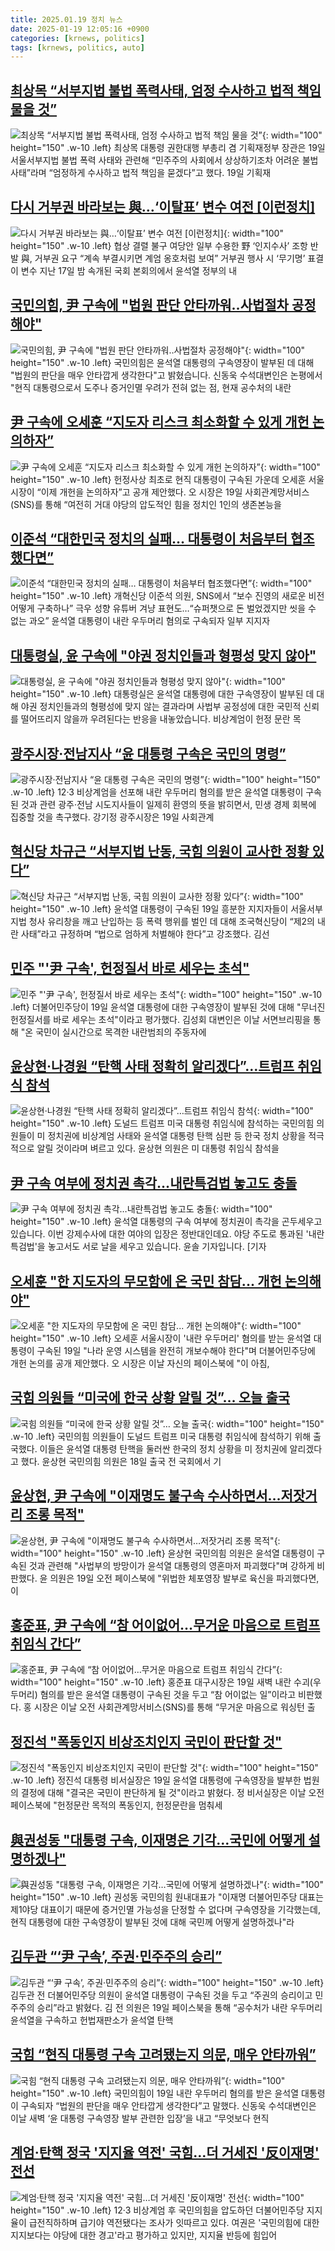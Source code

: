 ```yaml
---
title: 2025.01.19 정치 뉴스
date: 2025-01-19 12:05:16 +0900
categories: [krnews, politics]
tags: [krnews, politics, auto]
---
```

## [최상목 “서부지법 불법 폭력사태, 엄정 수사하고 법적 책임 물을 것”](https://n.news.naver.com/mnews/article/366/0001048231)

![최상목 “서부지법 불법 폭력사태, 엄정 수사하고 법적 책임 물을 것”](https://mimgnews.pstatic.net/image/origin/366/2025/01/19/1048231.jpg?type=nf220_150){: width="100" height="150" .w-10 .left}
최상목 대통령 권한대행 부총리 겸 기획재정부 장관은 19일 서울서부지법 불법 폭력 사태와 관련해 “민주주의 사회에서 상상하기조차 어려운 불법 사태”라며 “엄정하게 수사하고 법적 책임을 묻겠다”고 했다. 19일 기획재

## [다시 거부권 바라보는 與…‘이탈표’ 변수 여전 [이런정치]](https://n.news.naver.com/mnews/article/016/0002417768)

![다시 거부권 바라보는 與…‘이탈표’ 변수 여전 [이런정치]](https://mimgnews.pstatic.net/image/origin/016/2025/01/19/2417768.jpg?type=nf220_150){: width="100" height="150" .w-10 .left}
협상 결렬 불구 여당안 일부 수용한 野 ‘인지수사’ 조항 반발 與, 거부권 요구 “계속 부결시키면 계엄 옹호처럼 보여” 거부권 행사 시 ‘무기명’ 표결이 변수 지난 17일 밤 속개된 국회 본회의에서 윤석열 정부의 내

## [국민의힘, 尹 구속에 "법원 판단 안타까워‥사법절차 공정해야"](https://n.news.naver.com/mnews/article/214/0001400890)

![국민의힘, 尹 구속에 "법원 판단 안타까워‥사법절차 공정해야"](https://mimgnews.pstatic.net/image/origin/214/2025/01/19/1400890.jpg?type=nf220_150){: width="100" height="150" .w-10 .left}
국민의힘은 윤석열 대통령의 구속영장이 발부된 데 대해 "법원의 판단을 매우 안타깝게 생각한다"고 밝혔습니다. 신동욱 수석대변인은 논평에서 "현직 대통령으로서 도주나 증거인멸 우려가 전혀 없는 점, 현재 공수처의 내란

## [尹 구속에 오세훈 “지도자 리스크 최소화할 수 있게 개헌 논의하자”](https://n.news.naver.com/mnews/article/009/0005431141)

![尹 구속에 오세훈 “지도자 리스크 최소화할 수 있게 개헌 논의하자”](https://mimgnews.pstatic.net/image/origin/009/2025/01/19/5431141.jpg?type=nf220_150){: width="100" height="150" .w-10 .left}
헌정사상 최초로 현직 대통령이 구속된 가운데 오세훈 서울시장이 “이제 개헌을 논의하자”고 공개 제안했다. 오 시장은 19일 사회관계망서비스(SNS)를 통해 “여전히 거대 야당의 압도적인 힘을 정치인 1인의 생존본능을

## [이준석 “대한민국 정치의 실패… 대통령이 처음부터 협조했다면”](https://n.news.naver.com/mnews/article/022/0004003909)

![이준석 “대한민국 정치의 실패… 대통령이 처음부터 협조했다면”](https://mimgnews.pstatic.net/image/origin/022/2025/01/19/4003909.jpg?type=nf220_150){: width="100" height="150" .w-10 .left}
개혁신당 이준석 의원, SNS에서 “보수 진영의 새로운 비전 어떻게 구축하나” 극우 성향 유튜버 겨냥 표현도…“슈퍼챗으로 돈 벌었겠지만 씻을 수 없는 과오” 윤석열 대통령이 내란 우두머리 혐의로 구속되자 일부 지지자

## [대통령실, 윤 구속에 "야권 정치인들과 형평성 맞지 않아"](https://n.news.naver.com/mnews/article/055/0001224835)

![대통령실, 윤 구속에 "야권 정치인들과 형평성 맞지 않아"](https://mimgnews.pstatic.net/image/origin/055/2025/01/19/1224835.jpg?type=nf220_150){: width="100" height="150" .w-10 .left}
대통령실은 윤석열 대통령에 대한 구속영장이 발부된 데 대해 야권 정치인들과의 형평성에 맞지 않는 결과라며 사법부 공정성에 대한 국민적 신뢰를 떨어뜨리지 않을까 우려된다는 반응을 내놓았습니다. 비상계엄이 헌정 문란 목

## [광주시장·전남지사 “윤 대통령 구속은 국민의 명령”](https://n.news.naver.com/mnews/article/469/0000844778)

![광주시장·전남지사 “윤 대통령 구속은 국민의 명령”](https://mimgnews.pstatic.net/image/origin/469/2025/01/19/844778.jpg?type=nf220_150){: width="100" height="150" .w-10 .left}
12·3 비상계엄을 선포해 내란 우두머리 혐의를 받은 윤석열 대통령이 구속된 것과 관련 광주·전남 시도지사들이 일제히 환영의 뜻을 밝히면서, 민생 경제 회복에 집중할 것을 촉구했다. 강기정 광주시장은 19일 사회관계

## [혁신당 차규근 “서부지법 난동, 국힘 의원이 교사한 정황 있다”](https://n.news.naver.com/mnews/article/028/0002727330)

![혁신당 차규근 “서부지법 난동, 국힘 의원이 교사한 정황 있다”](https://mimgnews.pstatic.net/image/origin/028/2025/01/19/2727330.jpg?type=nf220_150){: width="100" height="150" .w-10 .left}
윤석열 대통령이 구속된 19일 흥분한 지지자들이 서울서부지법 청사 유리창을 깨고 난입하는 등 폭력 행위를 벌인 데 대해 조국혁신당이 “제2의 내란 사태”라고 규정하며 “법으로 엄하게 처벌해야 한다”고 강조했다. 김선

## [민주 "'尹 구속', 헌정질서 바로 세우는 초석"](https://n.news.naver.com/mnews/article/031/0000902462)

![민주 "'尹 구속', 헌정질서 바로 세우는 초석"](https://mimgnews.pstatic.net/image/origin/031/2025/01/19/902462.jpg?type=nf220_150){: width="100" height="150" .w-10 .left}
더불어민주당이 19일 윤석열 대통령에 대한 구속영장이 발부된 것에 대해 "무너진 헌정질서를 바로 세우는 초석"이라고 평가했다. 김성회 대변인은 이날 서면브리핑을 통해 "온 국민이 실시간으로 목격한 내란범죄의 주동자에

## [윤상현·나경원 “탄핵 사태 정확히 알리겠다”…트럼프 취임식 참석](https://n.news.naver.com/mnews/article/028/0002727275)

![윤상현·나경원 “탄핵 사태 정확히 알리겠다”…트럼프 취임식 참석](https://mimgnews.pstatic.net/image/origin/028/2025/01/18/2727275.jpg?type=nf220_150){: width="100" height="150" .w-10 .left}
도널드 트럼프 미국 대통령 취임식에 참석하는 국민의힘 의원들이 미 정치권에 비상계엄 사태와 윤석열 대통령 탄핵 심판 등 한국 정치 상황을 적극적으로 알릴 것이라며 벼르고 있다. 윤상현 의원은 미 대통령 취임식 참석을

## [尹 구속 여부에 정치권 촉각…내란특검법 놓고도 충돌](https://n.news.naver.com/mnews/article/422/0000706529)

![尹 구속 여부에 정치권 촉각…내란특검법 놓고도 충돌](https://mimgnews.pstatic.net/image/origin/422/2025/01/18/706529.jpg?type=nf220_150){: width="100" height="150" .w-10 .left}
윤석열 대통령의 구속 여부에 정치권이 촉각을 곤두세우고 있습니다. 이번 강제수사에 대한 여야의 입장은 정반대인데요. 야당 주도로 통과된 '내란 특검법'을 놓고서도 서로 날을 세우고 있습니다. 윤솔 기자입니다. [기자

## [오세훈 "한 지도자의 무모함에 온 국민 참담... 개헌 논의해야"](https://n.news.naver.com/mnews/article/469/0000844771)

![오세훈 "한 지도자의 무모함에 온 국민 참담... 개헌 논의해야"](https://mimgnews.pstatic.net/image/origin/469/2025/01/19/844771.jpg?type=nf220_150){: width="100" height="150" .w-10 .left}
오세훈 서울시장이 '내란 우두머리' 혐의를 받는 윤석열 대통령이 구속된 19일 "나라 운영 시스템을 완전히 개보수해야 한다"며 더불어민주당에 개헌 논의를 공개 제안했다. 오 시장은 이날 자신의 페이스북에 "이 아침,

## [국힘 의원들 “미국에 한국 상황 알릴 것”… 오늘 출국](https://n.news.naver.com/mnews/article/005/0001752513)

![국힘 의원들 “미국에 한국 상황 알릴 것”… 오늘 출국](https://mimgnews.pstatic.net/image/origin/005/2025/01/18/1752513.jpg?type=nf220_150){: width="100" height="150" .w-10 .left}
국민의힘 의원들이 도널드 트럼프 미국 대통령 취임식에 참석하기 위해 출국했다. 이들은 윤석열 대통령 탄핵을 둘러싼 한국의 정치 상황을 미 정치권에 알리겠다고 했다. 윤상현 국민의힘 의원은 18일 출국 전 국회에서 기

## [윤상현, 尹 구속에 "이재명도 불구속 수사하면서…저잣거리 조롱 목적"](https://n.news.naver.com/mnews/article/277/0005534911)

![윤상현, 尹 구속에 "이재명도 불구속 수사하면서…저잣거리 조롱 목적"](https://mimgnews.pstatic.net/image/origin/277/2025/01/19/5534911.jpg?type=nf220_150){: width="100" height="150" .w-10 .left}
윤상현 국민의힘 의원은 윤석열 대통령이 구속된 것과 관련해 "사법부의 방망이가 윤석열 대통령의 영혼마저 파괴했다"며 강하게 비판했다. 윤 의원은 19일 오전 페이스북에 "위법한 체포영장 발부로 육신을 파괴했다면, 이

## [홍준표, 尹 구속에 “참 어이없어…무거운 마음으로 트럼프 취임식 간다”](https://n.news.naver.com/mnews/article/009/0005431129)

![홍준표, 尹 구속에 “참 어이없어…무거운 마음으로 트럼프 취임식 간다”](https://mimgnews.pstatic.net/image/origin/009/2025/01/19/5431129.jpg?type=nf220_150){: width="100" height="150" .w-10 .left}
홍준표 대구시장은 19일 새벽 내란 수괴(우두머리) 혐의를 받은 윤석열 대통령이 구속된 것을 두고 “참 어이없는 일”이라고 비판했다. 홍 시장은 이날 오전 사회관계망서비스(SNS)를 통해 “무거운 마음으로 워싱턴 출

## [정진석 "폭동인지 비상조치인지 국민이 판단할 것"](https://n.news.naver.com/mnews/article/079/0003983145)

![정진석 "폭동인지 비상조치인지 국민이 판단할 것"](https://mimgnews.pstatic.net/image/origin/079/2025/01/19/3983145.jpg?type=nf220_150){: width="100" height="150" .w-10 .left}
정진석 대통령 비서실장은 19일 윤석열 대통령에 구속영장을 발부한 법원의 결정에 대해 "결국은 국민이 판단하게 될 것"이라고 밝혔다. 정 비서실장은 이날 오전 페이스북에 "헌정문란 목적의 폭동인지, 헌정문란을 멈춰세

## [與권성동 "대통령 구속, 이재명은 기각…국민에 어떻게 설명하겠나"](https://n.news.naver.com/mnews/article/008/0005143034)

![與권성동 "대통령 구속, 이재명은 기각…국민에 어떻게 설명하겠나"](https://mimgnews.pstatic.net/image/origin/008/2025/01/19/5143034.jpg?type=nf220_150){: width="100" height="150" .w-10 .left}
권성동 국민의힘 원내대표가 "이재명 더불어민주당 대표는 제1야당 대표이기 때문에 증거인멸 가능성을 단정할 수 없다며 구속영장을 기각했는데, 현직 대통령에 대한 구속영장이 발부된 것에 대해 국민께 어떻게 설명하겠나"라

## [김두관 “‘尹 구속’, 주권·민주주의 승리”](https://n.news.naver.com/mnews/article/018/0005927664)

![김두관 “‘尹 구속’, 주권·민주주의 승리”](https://mimgnews.pstatic.net/image/origin/018/2025/01/19/5927664.jpg?type=nf220_150){: width="100" height="150" .w-10 .left}
김두관 전 더불어민주당 의원이 윤석열 대통령이 구속된 것을 두고 “주권의 승리이고 민주주의 승리”라고 밝혔다. 김 전 의원은 19일 페이스북을 통해 “공수처가 내란 우두머리 윤석열을 구속하고 헌법재판소가 윤석열 탄핵

## [국힘 “현직 대통령 구속 고려됐는지 의문, 매우 안타까워”](https://n.news.naver.com/mnews/article/028/0002727300)

![국힘 “현직 대통령 구속 고려됐는지 의문, 매우 안타까워”](https://mimgnews.pstatic.net/image/origin/028/2025/01/19/2727300.jpg?type=nf220_150){: width="100" height="150" .w-10 .left}
국민의힘이 19일 내란 우두머리 혐의를 받은 윤석열 대통령이 구속되자 “법원의 판단을 매우 안타깝게 생각한다”고 말했다. 신동욱 수석대변인은 이날 새벽 ‘윤 대통령 구속영장 발부 관련한 입장’을 내고 “무엇보다 현직

## [계엄·탄핵 정국 '지지율 역전' 국힘…더 거세진 '反이재명' 전선](https://n.news.naver.com/mnews/article/421/0008029890)

![계엄·탄핵 정국 '지지율 역전' 국힘…더 거세진 '反이재명' 전선](https://mimgnews.pstatic.net/image/origin/421/2025/01/19/8029890.jpg?type=nf220_150){: width="100" height="150" .w-10 .left}
12·3 비상계엄 후 국민의힘을 압도하던 더불어민주당 지지율이 급전직하하며 급기야 역전됐다는 조사가 잇따르고 있다. 여권은 '국민의힘에 대한 지지보다는 야당에 대한 경고'라고 평가하고 있지만, 지지율 반등에 힘입어

